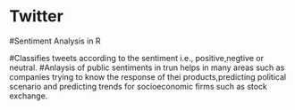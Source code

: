 # Twitter
#Sentiment Analysis in R

#Classifies tweets according to the sentiment i.e., positive,negtive or neutral.
#Anlaysis of public sentiments in trun helps in many areas such as companies trying to know the response of thei products,predicting political scenario and predicting trends for socioeconomic firms such as stock exchange. 

